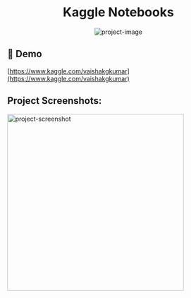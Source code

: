 <h1 align="center" id="title">Kaggle Notebooks</h1>

<p align="center"><img src="https://socialify.git.ci/Vaishakgkumar/Kaggle-Notebooks/image?font=Jost&amp;language=1&amp;name=1&amp;owner=1&amp;pattern=Solid&amp;stargazers=1&amp;theme=Auto" alt="project-image"></p>

<h2>🚀 Demo</h2>

[https://www.kaggle.com/vaishakgkumar](https://www.kaggle.com/vaishakgkumar)

<h2>Project Screenshots:</h2>

<img src="." alt="project-screenshot" width="400" height="400/">
